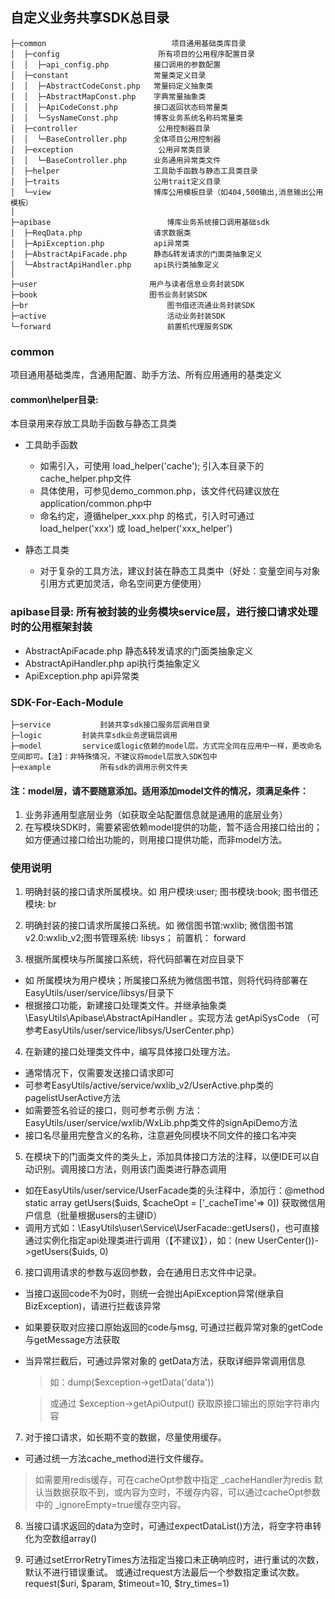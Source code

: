 ## 自定义业务共享SDK总目录
~~~
├─common			                项目通用基础类库目录
│  ├─config                      所有项目的公用程序配置目录
│  │  ├─api_config.php          接口调用的参数配置
│  ├─constant                   常量类定义目录
│  │  ├─AbstractCodeConst.php   常量码定义抽象类 
│  │  ├─AbstractMapConst.php    字典常量抽象类 
│  │  ├─ApiCodeConst.php        接口返回状态码常量类 
│  │  └─SysNameConst.php        博客业务系统名称码常量类 
│  ├─controller                  公用控制器目录
│  │  └─BaseController.php      全体项目公用控制器 
│  ├─exception                   公用异常类目录
│  │  └─BaseController.php      业务通用异常类文件
│  ├─helper                     工具助手函数与静态工具类目录
│  ├─traits                     公用trait定义目录
│  └─view                       博库公用模板目录（如404,500输出,消息输出公用模板）
│
├─apibase			               博库业务系统接口调用基础sdk
│  ├─ReqData.php                请求数据类
│  ├─ApiException.php           api异常类
│  ├─AbstractApiFacade.php      静态&转发请求的门面类抽象定义
│  └─AbstractApiHandler.php     api执行类抽象定义
│
├─user			               用户与读者信息业务封装SDK
├─book			               图书业务封装SDK
├─br			                   图书借还流通业务封装SDK
├─active			               活动业务封装SDK
└─forward			               前置机代理服务SDK
~~~


### common
项目通用基础类库，含通用配置、助手方法、所有应用通用的基类定义
#### common\helper目录: 
本目录用来存放工具助手函数与静态工具类

- 工具助手函数
    - 如需引入，可使用 load_helper('cache'); 引入本目录下的 cache_helper.php文件
    - 具体使用，可参见demo_common.php，该文件代码建议放在application/common.php中
    - 命名约定，遵循helper_xxx.php 的格式，引入时可通过  load_helper('xxx') 或 load_helper('xxx_helper')
	
- 静态工具类
    - 对于复杂的工具方法，建议封装在静态工具类中（好处：变量空间与对象引用方式更加灵活，命名空间更方便使用）

### apibase目录: 所有被封装的业务模块service层，进行接口请求处理时的公用框架封装
- AbstractApiFacade.php 静态&转发请求的门面类抽象定义
- AbstractApiHandler.php api执行类抽象定义
- ApiException.php api异常类

### SDK-For-Each-Module
~~~
├─service			封装共享sdk接口服务层调用目录
├─logic			封装共享sdk业务逻辑层调用
├─model			service或logic依赖的model层。方式完全同在应用中一样，更改命名空间即可。【注】：非特殊情况，不建议将model层放入SDK包中
├─example			所有sdk的调用示例文件夹
~~~
#### 注：model层，请不要随意添加。适用添加model文件的情况，须满足条件：
1. 业务非通用型底层业务（如获取全站配置信息就是通用的底层业务）
2. 在写模块SDK时，需要紧密依赖model提供的功能，暂不适合用接口给出的；如方便通过接口给出功能的，则用接口提供功能，而非model方法。

### 使用说明
1. 明确封装的接口请求所属模块。如 用户模块:user; 图书模块:book; 图书借还模块: br  

2. 明确封装的接口请求所属接口系统。如 微信图书馆:wxlib; 微信图书馆v2.0:wxlib_v2;图书管理系统: libsys； 前置机： forward

3. 根据所属模块与所属接口系统，将代码部署在对应目录下
 - 如 所属模块为用户模块；所属接口系统为微信图书馆，则将代码待部署在 EasyUtils/user/service/libsys/目录下
 - 根据接口功能，新建接口处理类文件。并继承抽象类 \EasyUtils\Apibase\AbstractApiHandler 。实现方法 getApiSysCode （可参考EasyUtils/user/service/libsys/UserCenter.php）

4. 在新建的接口处理类文件中，编写具体接口处理方法。
 - 通常情况下，仅需要发送接口请求即可
 - 可参考EasyUtils/active/service/wxlib_v2/UserActive.php类的pagelistUserActive方法
 - 如需要签名验证的接口，则可参考示例 方法：EasyUtils/user/service/wxlib/WxLib.php类文件的signApiDemo方法
 - 接口名尽量用完整含义的名称，注意避免同模块不同文件的接口名冲突

5. 在模块下的门面类文件的类头上，添加具体接口方法的注释，以便IDE可以自动识别。调用接口方法，则用该门面类进行静态调用
 - 如在EasyUtils/user/service/UserFacade类的头注释中，添加行：@method static array getUsers($uids, $cacheOpt = ['_cacheTime'=> 0])  获取微信用户信息（批量根据users的主键ID）
 - 调用方式如：\EasyUtils\user\Service\UserFacade::getUsers()，也可直接通过实例化指定api处理类进行调用（【不建议】），如：(new UserCenter())->getUsers($uids, 0)
 
6. 接口调用请求的参数与返回参数，会在通用日志文件中记录。
 - 当接口返回code不为0时，则统一会抛出ApiException异常(继承自BizException)，请进行拦截该异常
 - 如果要获取对应接口原始返回的code与msg, 可通过拦截异常对象的getCode与getMessage方法获取
 - 当异常拦截后，可通过异常对象的 getData方法，获取详细异常调用信息
   > 如：dump($exception->getData('data')) 
   
   > 或通过 $exception->getApiOutput() 获取原接口输出的原始字符串内容
   
7. 对于接口请求，如长期不变的数据，尽量使用缓存。
 - 可通过统一方法cache_method进行文件缓存。
 > 如需要用redis缓存，可在cacheOpt参数中指定 _cacheHandler为redis
 > 默认当数据获取不到，或内容为空时，不缓存内容，可以通过cacheOpt参数中的 _ignoreEmpty=true缓存空内容。
 
8. 当接口请求返回的data为空时，可通过expectDataList()方法，将空字符串转化为空数组array()

9. 可通过setErrorRetryTimes方法指定当接口未正确响应时，进行重试的次数，默认不进行错误重试。
   或通过request方法最后一个参数指定重试次数。request($uri, $param, $timeout=10, $try_times=1) 